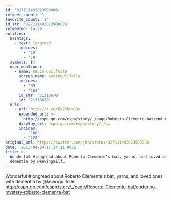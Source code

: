 ```yaml
---
id: '327111492023500806'
retweet_count: '1'
favorite_count: '1'
id_str: '327111492023500806'
retweeted: false
entities:
  hashtags:
    - text: longread
      indices:
        - '10'
        - '19'
  symbols: []
  user_mentions:
    - name: Kevin Guilfoile
      screen_name: kevinguilfoile
      indices:
        - '89'
        - '104'
      id_str: '21310678'
      id: '21310678'
  urls:
    - url: http://t.co/Dz7fkuwJ3e
      expanded_url: >-
        http://espn.go.com/espn/story/_/page/Roberto-Clemente-bat/enduring-mystery-roberto-clemente-bat
      display_url: espn.go.com/espn/story/_/p…
      indices:
        - '106'
        - '128'
original_url: https://twitter.com/jth/status/327111492023500806
date: '2013-04-24T17:27:11.000Z'
title: >-
  Wonderful #longread about Roberto Clemente's bat, yarns, and loved ones with
  dementia by @kevinguilf…
---
```


Wonderful #longread about Roberto Clemente's bat, yarns, and loved ones with dementia by @kevinguilfoile. http://espn.go.com/espn/story/_/page/Roberto-Clemente-bat/enduring-mystery-roberto-clemente-bat